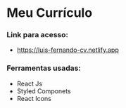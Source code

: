 # Meu Currículo

### Link para acesso:
- https://luis-fernando-cv.netlify.app

### Ferramentas usadas:
- React Js
- Styled Componets
- React Icons
